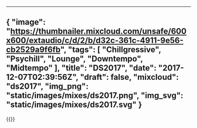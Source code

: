 
---
{
  "image": "https://thumbnailer.mixcloud.com/unsafe/600x600/extaudio/c/d/2/b/d32c-361c-4911-9e56-cb2529a9f6fb",
  "tags": [
    "Chillgressive",
    "Psychill",
    "Lounge",
    "Downtempo",
    "Midtempo"
  ],
  "title": "DS2017",
  "date": "2017-12-07T02:39:56Z",
  "draft": false,
  "mixcloud": "ds2017",
  "img_png": "static/images/mixes/ds2017.png",
  "img_svg": "static/images/mixes/ds2017.svg"
}
---
{{<mixcloud>}}

